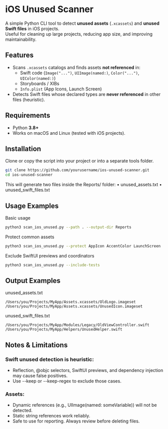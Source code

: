 # iOS Unused Scanner

A simple Python CLI tool to detect **unused assets** (`.xcassets`) and **unused Swift files** in iOS projects.  
Useful for cleaning up large projects, reducing app size, and improving maintainability.

## Features
- Scans `.xcassets` catalogs and finds assets **not referenced** in:
  - Swift code (`Image("...")`, `UIImage(named:)`, `Color("...")`, `UIColor(named:)`)
  - Storyboards / XIBs
  - `Info.plist` (App Icons, Launch Screen)
- Detects Swift files whose declared types are **never referenced** in other files (heuristic).

## Requirements
- Python **3.8+**
- Works on macOS and Linux (tested with iOS projects).

## Installation
Clone or copy the script into your project or into a separate tools folder.

```bash
git clone https://github.com/yourusername/ios-unused-scanner.git
cd ios-unused-scanner
```

This will generate two files inside the Reports/ folder:
	•	unused_assets.txt
	•	unused_swift_files.txt

## Usage Examples

Basic usage

```bash
python3 scan_ios_unused.py --path . --output-dir Reports
```
Protect common assets
```bash
python3 scan_ios_unused.py --protect AppIcon AccentColor LaunchScreen
```
Exclude SwiftUI previews and coordinators
```bash
python3 scan_ios_unused.py --include-tests
```

## Output Examples

unused_assets.txt
```
/Users/you/Projects/MyApp/Assets.xcassets/OldLogo.imageset
/Users/you/Projects/MyApp/Assets.xcassets/UnusedIcon.imageset
```
unused_swift_files.txt
```
/Users/you/Projects/MyApp/Modules/Legacy/OldViewController.swift
/Users/you/Projects/MyApp/Helpers/UnusedHelper.swift
```

## Notes & Limitations
### Swift unused detection is heuristic:
- Reflection, @objc selectors, SwiftUI previews, and dependency injection may cause false positives.
- Use --keep or --keep-regex to exclude those cases.
### Assets:
- Dynamic references (e.g., UIImage(named: someVariable)) will not be detected.
- Static string references work reliably.
- Safe to use for reporting. Always review before deleting files.